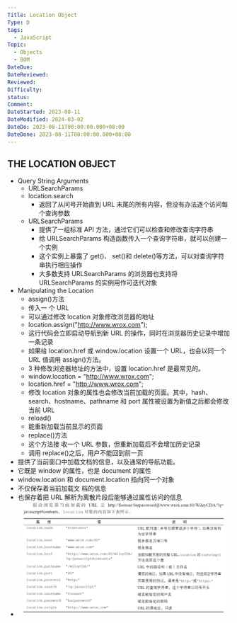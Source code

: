 ```yaml
---
Title: Location Object
Type: D
tags:
  - JavaScript
Topic:
  - Objects
  - BOM
DateDue: 
DateReviewed: 
Reviewed: 
Difficulty: 
status: 
Comment: 
DateStarted: 2023-08-11
DateModified: 2024-03-02
DateDo: 2023-08-11T00:00:00.000+08:00
DateDone: 2023-08-11T00:00:00.000+08:00
---
```


## THE LOCATION OBJECT 

- Query String Arguments  
  - URLSearchParams 
  - location.search
    - 返回了从问号开始直到 URL 末尾的所有内容，但没有办法逐个访问每个查询参数
  - URLSearchParams
    - 提供了一组标准 API 方法，通过它们可以检查和修改查询字符串
    - 给 URLSearchParams 构造函数传入一个查询字符串，就可以创建一个实例
    - 这个实例上暴露了 get()、 set()和 delete()等方法，可以对查询字符串执行相应操作
    - 大多数支持 URLSearchParams 的浏览器也支持将 URLSearchParams 的实例用作可迭代对象
- Manipulating the Location 
  - assign()方法
  - 传入一 个 URL
  - 可以通过修改 location 对象修改浏览器的地址
  - location.assign("http://www.wrox.com"); 
  - 这行代码会立即启动导航到新 URL 的操作，同时在浏览器历史记录中增加一条记录
  - 如果给 location.href 或 window.location 设置一个 URL，也会以同一个 URL 值调用 assign()方法。
  - 3 种修改浏览器地址的方法中，设置 location.href 是最常见的。
  - window.location = "http://www.wrox.com"; 
  - location.href = "http://www.wrox.com";
  - 修改 location 对象的属性也会修改当前加载的页面。其中，hash、search、hostname、pathname 和 port 属性被设置为新值之后都会修改当前 URL
  - reload()
  - 能重新加载当前显示的页面
  - replace()方法
  - 这个方法接 收一个 URL 参数，但重新加载后不会增加历史记录
  - 调用 replace()之后，用户不能回到前一页
- 提供了当前窗口中加载文档的信息，以及通常的导航功能。
- 它既是 window 的属性，也是 document 的属性
- window.location 和 document.location 指向同一个对象
- 不仅保存着当前加载文 档的信息
- 也保存着把 URL 解析为离散片段后能够通过属性访问的信息
- ![](z-Assets/1691737032733.png)
